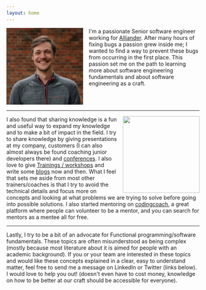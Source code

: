 ```yaml
---
layout: home
---
```

<p>
<img src="assets/img/profile.jpg" style="width:200px;height:200px;float:left;margin-right:15px">
I'm a passionate Senior software engineer working for <a href="www.alliander.com" title="Alliander" alt="Alliander" target="_blank">Alliander</a>.
After many hours of fixing bugs a passion grew inside me; I wanted to find a way to prevent these bugs from occurring in the first place.
This passion set me on the path to learning more about software engineering fundamentals and about software engineering as a craft.
</p>
<br/>
<br/>
<hr/>

<p>
<img src="assets/img/speaking.jpg" style="width:200px;height:200px;float:right;margin-left:15px">
I also found that sharing knowledge is a fun and useful way to expand my knowledge and to make a bit of impact in the field.
I try to share knowledge by giving presentations at my company, customers (I can also almost always be found coaching junior developers there) and <a href="/talks" title="conferences" alt="conferences">conferences</a>.
I also love to give <a href="/workshops" title="workshops" alt="conferences">Trainings / workshops</a> and write some <a href="https://blog.jdriven.com/author/ties-van-de-ven/" target="_blank" title="blogs" alt="blogs">blogs</a> now and then.
What I feel that sets me aside from most other trainers/coaches is that I try to avoid the technical details and focus more on concepts and looking at what problems we are trying to solve before going into possible solutions.
I also started mentoring on <a href="https://mentors.codingcoach.io/u/639c88294474770664cbf315?name=Ties+van+de+Ven" title="codingcoach" alt="codingcoach" target="_blank">codingcoach</a>, a great platform where people can volunteer to be a mentor, and you can search for mentors as a mentee all for free.
</p>
<hr/>
<p>
Lastly, I try to be a bit of an advocate for Functional programming/software fundamentals.
These topics are often misunderstood as being complex (mostly because most literature about it is aimed for people with an academic background).
If you or your team are interested in these topics and would like these concepts explained in a clear, easy to understand matter, feel free to send me a message on LinkedIn or Twitter (links below).
I would love to help you out! (doesn't even have to cost money, knowledge on how to be better at our craft should be accessible for everyone).
</p>